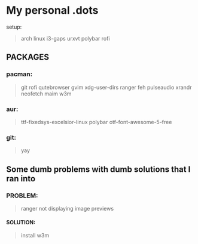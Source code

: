 # My personal .dots

setup:
> arch linux
> i3-gaps
> urxvt
> polybar
> rofi


## PACKAGES

### pacman:
> git
> rofi
> qutebrowser
> gvim
> xdg-user-dirs
> ranger
> feh
> pulseaudio
> xrandr
> neofetch
> maim
> w3m

### aur:
> ttf-fixedsys-excelsior-linux
> polybar
> otf-font-awesome-5-free
### git:
> yay


## Some dumb problems with dumb solutions that I ran into

### PROBLEM: 
> ranger not displaying image previews
#### SOLUTION:
> install w3m
